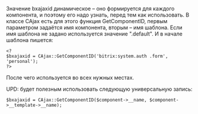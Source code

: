 Значение bxajaxid динамическое – оно формируется для каждого компонента, и поэтому его надо узнать, перед тем как использовать. В классе CAjax есть для этого функция GetComponentID, первым параметром задаётся имя компонента, вторым – имя шаблона. Если имя шаблона не задано используется значение ".default". И в начале шаблона пишется:

    <?
    $bxajaxid = CAjax::GetComponentID('bitrix:system.auth .form', 'personal');
    ?>

После чего используется во всех нужных местах.

UPD: будет полезным использовать следующую универсальную запись:

    $bxajaxid = CAjax::GetComponentID($component->__name, $component->__template->__name);